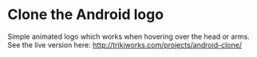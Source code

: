 # Clone the Android logo

Simple animated logo which works when hovering over the head or arms.
See the live version here: http://trikiworks.com/projects/android-clone/
